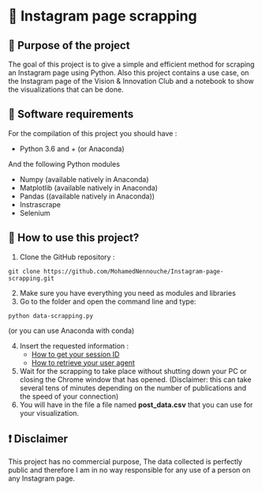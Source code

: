# :mag_right: Instagram page scrapping
## :dart: Purpose of the project
The goal of this project is to give a simple and efficient method for scraping an Instagram page using Python. Also this project contains a use case, on the Instagram page of the Vision & Innovation Club and a notebook to show the visualizations that can be done. 
## :memo: Software requirements
For the compilation of this project you should have : 
- Python 3.6 and + (or Anaconda)

And the following Python modules 

- Numpy (available natively in Anaconda)
- Matplotlib (available natively in Anaconda)
- Pandas ((available natively in Anaconda))
- Instrascrape
- Selenium

## :wrench: How to use this project?
1. Clone the GitHub repository : 

`` git clone https://github.com/MohamedNennouche/Instagram-page-scrapping.git ``

2. Make sure you have everything you need as modules and libraries
3. Go to the folder and open the command line and type: 

``python data-scrapping.py`` 

(or you can use Anaconda with conda)

4. Insert the requested information :
    * [How to get your session ID](https://www.youtube.com/watch?v=eKoaj8rUKOg)
    * [How to retrieve your user agent](https://www.infowebmaster.fr/outils/mon-user-agent.php)
5. Wait for the scrapping to take place without shutting down your PC or closing the Chrome window that has opened. (Disclaimer: this can take several tens of minutes depending on the number of publications and the speed of your connection)
6. You will have in the file a file named **post_data.csv** that you can use for your visualization.
## :exclamation: Disclaimer
This project has no commercial purpose, The data collected is perfectly public and therefore I am in no way responsible for any use of a person on any Instagram page. 